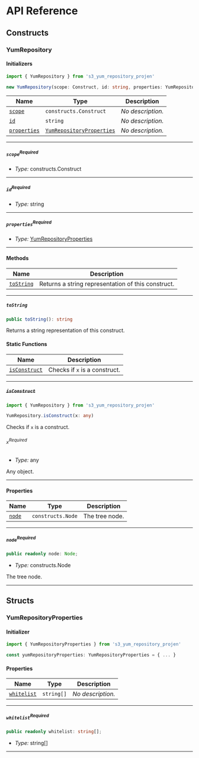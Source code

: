# API Reference <a name="API Reference" id="api-reference"></a>

## Constructs <a name="Constructs" id="Constructs"></a>

### YumRepository <a name="YumRepository" id="s3_yum_repository_projen.YumRepository"></a>

#### Initializers <a name="Initializers" id="s3_yum_repository_projen.YumRepository.Initializer"></a>

```typescript
import { YumRepository } from 's3_yum_repository_projen'

new YumRepository(scope: Construct, id: string, properties: YumRepositoryProperties)
```

| **Name** | **Type** | **Description** |
| --- | --- | --- |
| <code><a href="#s3_yum_repository_projen.YumRepository.Initializer.parameter.scope">scope</a></code> | <code>constructs.Construct</code> | *No description.* |
| <code><a href="#s3_yum_repository_projen.YumRepository.Initializer.parameter.id">id</a></code> | <code>string</code> | *No description.* |
| <code><a href="#s3_yum_repository_projen.YumRepository.Initializer.parameter.properties">properties</a></code> | <code><a href="#s3_yum_repository_projen.YumRepositoryProperties">YumRepositoryProperties</a></code> | *No description.* |

---

##### `scope`<sup>Required</sup> <a name="scope" id="s3_yum_repository_projen.YumRepository.Initializer.parameter.scope"></a>

- *Type:* constructs.Construct

---

##### `id`<sup>Required</sup> <a name="id" id="s3_yum_repository_projen.YumRepository.Initializer.parameter.id"></a>

- *Type:* string

---

##### `properties`<sup>Required</sup> <a name="properties" id="s3_yum_repository_projen.YumRepository.Initializer.parameter.properties"></a>

- *Type:* <a href="#s3_yum_repository_projen.YumRepositoryProperties">YumRepositoryProperties</a>

---

#### Methods <a name="Methods" id="Methods"></a>

| **Name** | **Description** |
| --- | --- |
| <code><a href="#s3_yum_repository_projen.YumRepository.toString">toString</a></code> | Returns a string representation of this construct. |

---

##### `toString` <a name="toString" id="s3_yum_repository_projen.YumRepository.toString"></a>

```typescript
public toString(): string
```

Returns a string representation of this construct.

#### Static Functions <a name="Static Functions" id="Static Functions"></a>

| **Name** | **Description** |
| --- | --- |
| <code><a href="#s3_yum_repository_projen.YumRepository.isConstruct">isConstruct</a></code> | Checks if `x` is a construct. |

---

##### ~~`isConstruct`~~ <a name="isConstruct" id="s3_yum_repository_projen.YumRepository.isConstruct"></a>

```typescript
import { YumRepository } from 's3_yum_repository_projen'

YumRepository.isConstruct(x: any)
```

Checks if `x` is a construct.

###### `x`<sup>Required</sup> <a name="x" id="s3_yum_repository_projen.YumRepository.isConstruct.parameter.x"></a>

- *Type:* any

Any object.

---

#### Properties <a name="Properties" id="Properties"></a>

| **Name** | **Type** | **Description** |
| --- | --- | --- |
| <code><a href="#s3_yum_repository_projen.YumRepository.property.node">node</a></code> | <code>constructs.Node</code> | The tree node. |

---

##### `node`<sup>Required</sup> <a name="node" id="s3_yum_repository_projen.YumRepository.property.node"></a>

```typescript
public readonly node: Node;
```

- *Type:* constructs.Node

The tree node.

---


## Structs <a name="Structs" id="Structs"></a>

### YumRepositoryProperties <a name="YumRepositoryProperties" id="s3_yum_repository_projen.YumRepositoryProperties"></a>

#### Initializer <a name="Initializer" id="s3_yum_repository_projen.YumRepositoryProperties.Initializer"></a>

```typescript
import { YumRepositoryProperties } from 's3_yum_repository_projen'

const yumRepositoryProperties: YumRepositoryProperties = { ... }
```

#### Properties <a name="Properties" id="Properties"></a>

| **Name** | **Type** | **Description** |
| --- | --- | --- |
| <code><a href="#s3_yum_repository_projen.YumRepositoryProperties.property.whitelist">whitelist</a></code> | <code>string[]</code> | *No description.* |

---

##### `whitelist`<sup>Required</sup> <a name="whitelist" id="s3_yum_repository_projen.YumRepositoryProperties.property.whitelist"></a>

```typescript
public readonly whitelist: string[];
```

- *Type:* string[]

---



